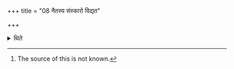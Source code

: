 +++
title = "08 नैतस्य संस्कारो विद्यत"

+++

<details><summary>थिते</summary>

8. There is another view that there should not be sanctification of this (viz. ghee).[^1]  

[^1]: The source of this is not known.  
</details>
